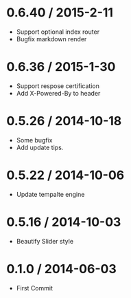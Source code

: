 0.6.40 / 2015-2-11
==================

  * Support optional index router
  * Bugfix markdown render

0.6.36 / 2015-1-30
==================

  * Support respose certification
  * Add X-Powered-By to header

0.5.26 / 2014-10-18
===================

  * Some bugfix
  * Add update tips.

0.5.22 / 2014-10-06
===================

  * Update tempalte engine

0.5.16 / 2014-10-03
===================

  * Beautify Slider style

0.1.0  / 2014-06-03
===================

  * First Commit
